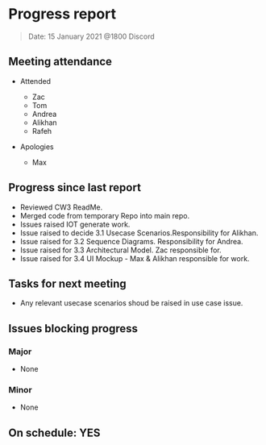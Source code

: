 <!-- File name must be Year-Month-Date.md
e.g. 2020-10-12.md -->

<!--One report per week Minimum!-->
# Progress report

> Date: 15 January 2021 @1800 Discord

<!--Names of those who attended the meeting, CSV-->
## Meeting attendance

- Attended
  - Zac
  - Tom
  - Andrea
  - Alikhan
  - Rafeh

- Apologies
  - Max
  
## Progress since last report
<!--What have you done ?-->
<!--Single line bullet point-->

- Reviewed CW3 ReadMe.
- Merged code from temporary Repo into main repo.
- Issues raised IOT generate work.
- Issue raised to decide 3.1 Usecase Scenarios.Responsibility for Alikhan.
- Issue raised for 3.2 Sequence Diagrams. Responsibility for Andrea.
- Issue raised for 3.3 Architectural Model. Zac responsible for.
- Issue raised for 3.4 UI Mockup - Max & Alikhan responsible for work.

## Tasks for next meeting
<!--What will you do before the next?-->
<!--Single line bullet point-->

- Any relevant usecase scenarios shoud be raised in use case issue.
  
## Issues blocking progress

### Major

- None

### Minor

- None

<!--Pick one-->
<!--## On schedule: YES-->
<!--## On schedule: NO-->

## On schedule: YES
